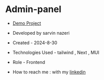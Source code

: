 # Admin-panel

- [Demo Project](https://admin-panel2-ten.vercel.app/?vercelToolbarCode=dsDi_Lr2fEVwVqs)
  
- Developed by sarvin nazeri

- Created - 2024-8-30

- Technologies Used -  tailwind , Next , MUI

- Role - Frontend

- How to reach me : with my [linkedin](https://www.linkedin.com/in/sarvin-nazeri)


